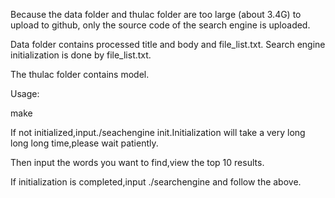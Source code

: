 Because the data folder and thulac folder are too large (about 3.4G) to upload to github, only the source code of the search engine is uploaded.

Data folder contains processed title and body and file_list.txt. Search engine initialization is done by file_list.txt.

The thulac folder contains model.

Usage:

make

If not initialized,input./seachengine init.Initialization will take a very long long long time,please wait patiently.

Then input the words you want to find,view the top 10 results.

If initialization is completed,input ./searchengine and follow the above.

